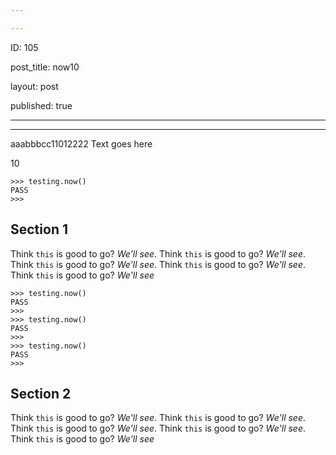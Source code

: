 ```yaml
---

---
```


ID: 105

post_title: now10

layout: post

published: true

---

---


aaabbbcc11012222
Text goes here

10

```
>>> testing.now()
PASS
>>>
```

## Section 1

Think `this` is good to go? _We'll see_. Think `this` is good to go? _We'll see_. Think `this` is good to go? _We'll see_. Think `this` is good to go? _We'll see_. Think `this` is good to go? _We'll see_

```
>>> testing.now()
PASS
>>>
>>> testing.now()
PASS
>>>
>>> testing.now()
PASS
>>>
```

## Section 2

Think `this` is good to go? _We'll see_. Think `this` is good to go? _We'll see_. Think `this` is good to go? _We'll see_. Think `this` is good to go? _We'll see_. Think `this` is good to go? _We'll see_
